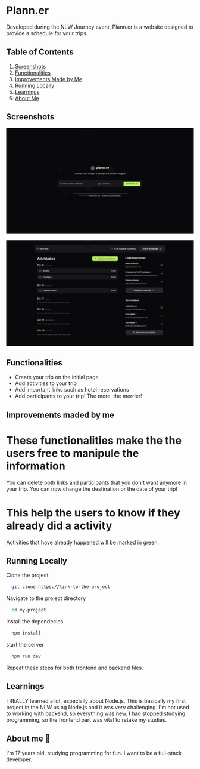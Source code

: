 
# Plann.er

Developed during the NLW Journey event, Plann.er is a website designed to provide a schedule for your trips.

## Table of Contents
1. [Screenshots](#screenshots)
2. [Functionalities](#functionalities)
3. [Improvements Made by Me](#improvements-made-by-me)
4. [Running Locally](#running-locally)
5. [Learnings](#learnings)
6. [About Me](#about-me)

## Screenshots

![App Homepage Screenshot](./frontend/public/app-homepage.jpg)

![App Mainpage Screenshot](./frontend/public/app-mainpage.jpg)


## Functionalities

- Create your trip on the initial page
- Add activities to your trip
- Add important links such as hotel reservations
- Add participants to your trip! The more, the merrier!

## Improvements maded by me

# These functionalities make the the users free to manipule the information
You can delete both links and participants that you don't want anymore in your trip.
You can now change the destination or the date of your trip!

# This help the users to know if they already did a activity
Activities that have already happened will be marked in green.

## Running Locally

Clone the project

```bash
  git clone https://link-to-the-project
```

Navigate to the project directory

```bash
  cd my-project
```

Install the dependecies

```bash
  npm install
```

start the server

```bash
  npm run dev
```

Repeat these steps for both frontend and backend files.

## Learnings

I REALLY learned a lot, especially about Node.js. This is basically my first project in the NLW using Node.js and it was very challenging. I'm not used to working with backend, so everything was new. I had stopped studying programming, so the frontend part was vital to retake my studies.

## About me 🙂
I'm 17 years old, studying programming for fun. I want to be a full-stack developer.

